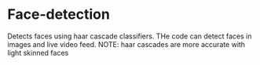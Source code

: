 # Face-detection
Detects faces using haar cascade classifiers.
THe code can detect faces in images and live video feed.
NOTE: haar cascades are more accurate with light skinned faces

